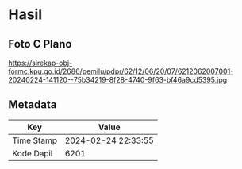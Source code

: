 # Hasil

## Foto C Plano

https://sirekap-obj-formc.kpu.go.id/2686/pemilu/pdpr/62/12/06/20/07/6212062007001-20240224-141120--75b34219-8f28-4740-9f63-bf46a9cd5395.jpg


## Metadata

| Key        | Value               |
| ---------- | ------------------- |
| Time Stamp | 2024-02-24 22:33:55 |
| Kode Dapil | 6201                |



